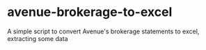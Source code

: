 # avenue-brokerage-to-excel
A simple script to convert Avenue's brokerage statements to excel, extracting some data
